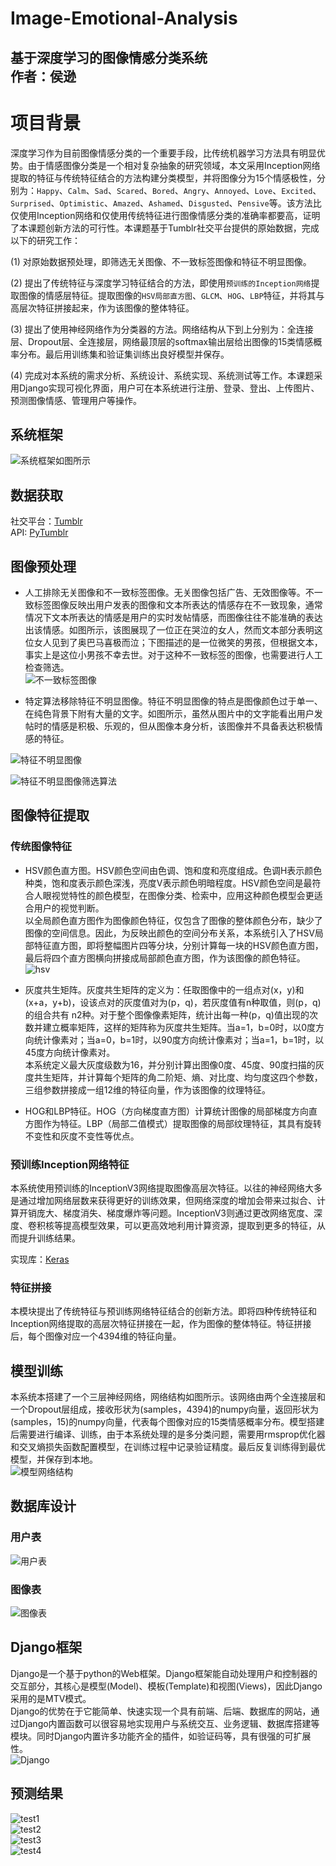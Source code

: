Image-Emotional-Analysis
====

基于深度学习的图像情感分类系统<br>
作者：侯逊<br>
----

# 项目背景
深度学习作为目前图像情感分类的一个重要手段，比传统机器学习方法具有明显优势。由于情感图像分类是一个相对复杂抽象的研究领域，本文采用Inception网络提取的特征与传统特征结合的方法构建分类模型，并将图像分为15个情感极性，分别为：`Happy`、`Calm`、`Sad`、`Scared`、`Bored`、`Angry`、`Annoyed`、`Love`、`Excited`、`Surprised`、`Optimistic`、`Amazed`、`Ashamed`、`Disgusted`、`Pensive`等。该方法比仅使用Inception网络和仅使用传统特征进行图像情感分类的准确率都要高，证明了本课题创新方法的可行性。本课题基于Tumblr社交平台提供的原始数据，完成以下的研究工作：<br>

(1) 对原始数据预处理，即筛选无关图像、不一致标签图像和特征不明显图像。<br>

(2) 提出了传统特征与深度学习特征结合的方法，即使用`预训练的Inception网络`提取图像的情感层特征。提取图像的`HSV局部直方图`、`GLCM`、`HOG`、`LBP`特征，并将其与高层次特征拼接起来，作为该图像的整体特征。<br>

(3) 提出了使用神经网络作为分类器的方法。网络结构从下到上分别为：全连接层、Dropout层、全连接层，网络最顶层的softmax输出层给出图像的15类情感概率分布。最后用训练集和验证集训练出良好模型并保存。<br>

(4) 完成对本系统的需求分析、系统设计、系统实现、系统测试等工作。本课题采用Django实现可视化界面，用户可在本系统进行注册、登录、登出、上传图片、预测图像情感、管理用户等操作。<br>

## 系统框架
![系统框架如图所示](https://github.com/HouXun/Image-Emotional-Analysis/raw/master/pics/structure.png)

## 数据获取
社交平台：[Tumblr](https://tumblr.zendesk.com/hc/zh-cn)<br>
API: [PyTumblr](https://pypi.org/project/PyTumblr/)<br>

## 图像预处理
* 人工排除无关图像和不一致标签图像。无关图像包括广告、无效图像等。不一致标签图像反映出用户发表的图像和文本所表达的情感存在不一致现象，通常情况下文本所表达的情感是用户的实时发帖情感，而图像往往不能准确的表达出该情感。如图所示，该图展现了一位正在哭泣的女人，然而文本部分表明这位女人见到了奥巴马喜极而泣；下图描述的是一位微笑的男孩，但根据文本，事实上是这位小男孩不幸去世。对于这种不一致标签的图像，也需要进行人工检查筛选。<br>
![不一致标签图像](https://github.com/HouXun/Image-Emotional-Analysis/raw/master/pics/noise1.png)<br>

* 特定算法移除特征不明显图像。特征不明显图像的特点是图像颜色过于单一、在纯色背景下附有大量的文字。如图所示，虽然从图片中的文字能看出用户发帖时的情感是积极、乐观的，但从图像本身分析，该图像并不具备表达积极情感的特征。<br>

![特征不明显图像](https://github.com/HouXun/Image-Emotional-Analysis/raw/master/pics/noise2.jpg)<br>

![特征不明显图像筛选算法](https://github.com/HouXun/Image-Emotional-Analysis/raw/master/pics/algorithm1.png)<br>

## 图像特征提取
### 传统图像特征
* HSV颜色直方图。HSV颜色空间由色调、饱和度和亮度组成。色调H表示颜色种类，饱和度表示颜色深浅，亮度V表示颜色明暗程度。HSV颜色空间是最符合人眼视觉特性的颜色模型，在图像分类、检索中，应用这种颜色模型会更适合用户的视觉判断。<br>
以全局颜色直方图作为图像颜色特征，仅包含了图像的整体颜色分布，缺少了图像的空间信息。因此，为反映出颜色的空间分布关系，本系统引入了HSV局部特征直方图，即将整幅图片四等分块，分别计算每一块的HSV颜色直方图，最后将四个直方图横向拼接成局部颜色直方图，作为该图像的颜色特征。<br>
![hsv](https://github.com/HouXun/Image-Emotional-Analysis/raw/master/pics/hsv.png)<br>
* 灰度共生矩阵。灰度共生矩阵的定义为：任取图像中的一组点对(x，y)和(x+a，y+b)，设该点对的灰度值对为(p，q)，若灰度值有n种取值，则(p，q)的组合共有 n2种。对于整个图像像素矩阵，统计出每一种(p，q)值出现的次数并建立概率矩阵，这样的矩阵称为灰度共生矩阵。当a=1，b=0时，以0度方向统计像素对；当a=0，b=1时，以90度方向统计像素对；当a=1，b=1时，以45度方向统计像素对。<br>
本系统定义最大灰度级数为16，并分别计算出图像0度、45度、90度扫描的灰度共生矩阵，并计算每个矩阵的角二阶矩、熵、对比度、均匀度这四个参数，三组参数拼接成一组12维的特征向量，作为该图像的纹理特征。<br>

* HOG和LBP特征。HOG（方向梯度直方图）计算统计图像的局部梯度方向直方图作为特征。LBP（局部二值模式）提取图像的局部纹理特征，其具有旋转不变性和灰度不变性等优点。<br>

### 预训练Inception网络特征
本系统使用预训练的InceptionV3网络提取图像高层次特征。以往的神经网络大多是通过增加网络层数来获得更好的训练效果，但网络深度的增加会带来过拟合、计算开销庞大、梯度消失、梯度爆炸等问题。InceptionV3则通过更改网络宽度、深度、卷积核等提高模型效果，可以更高效地利用计算资源，提取到更多的特征，从而提升训练结果。<br>

实现库：[Keras](https://keras.io/)<br>

### 特征拼接
本模块提出了传统特征与预训练网络特征结合的创新方法。即将四种传统特征和Inception网络提取的高层次特征拼接在一起，作为图像的整体特征。特征拼接后，每个图像对应一个4394维的特征向量。<br>

## 模型训练
本系统本搭建了一个三层神经网络，网络结构如图所示。该网络由两个全连接层和一个Dropout层组成，接收形状为(samples，4394)的numpy向量，返回形状为(samples，15)的numpy向量，代表每个图像对应的15类情感概率分布。模型搭建后需要进行编译、训练，由于本系统处理的是多分类问题，需要用rmsprop优化器和交叉熵损失函数配置模型，在训练过程中记录验证精度。最后反复训练得到最优模型，并保存到本地。<br>
![模型网络结构](https://github.com/HouXun/Image-Emotional-Analysis/raw/master/pics/model.png)<br>

## 数据库设计
### 用户表
![用户表](https://github.com/HouXun/Image-Emotional-Analysis/raw/master/pics/user_table.png)<br>
### 图像表
![图像表](https://github.com/HouXun/Image-Emotional-Analysis/raw/master/pics/img_table.png)<br>
## Django框架
Django是一个基于python的Web框架。Django框架能自动处理用户和控制器的交互部分，其核心是模型(Model)、模板(Template)和视图(Views)，因此Django采用的是MTV模式。<br>
Django的优势在于它能简单、快速实现一个具有前端、后端、数据库的网站，通过Django内置函数可以很容易地实现用户与系统交互、业务逻辑、数据库搭建等模块。同时Django内置许多功能齐全的插件，如验证码等，具有很强的可扩展性。<br>
![Django](https://github.com/HouXun/Image-Emotional-Analysis/raw/master/pics/django.png)<br>

## 预测结果
![test1](https://github.com/HouXun/Image-Emotional-Analysis/raw/master/pics/test1.png)<br>
![test2](https://github.com/HouXun/Image-Emotional-Analysis/raw/master/pics/test2.png)<br>
![test3](https://github.com/HouXun/Image-Emotional-Analysis/raw/master/pics/test3.png)<br>
![test4](https://github.com/HouXun/Image-Emotional-Analysis/raw/master/pics/test4.png)<br>




